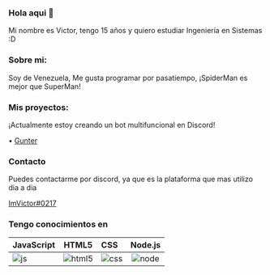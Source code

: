 ### Hola aqui :wave:

Mi nombre es Victor, tengo 15 años y quiero estudiar Ingeniería en Sistemas :D

### Sobre mi:

Soy de Venezuela, Me gusta programar por pasatiempo, ¡SpiderMan es mejor que SuperMan!

### Mis proyectos:

¡Actualmente estoy creando un bot multifuncional en Discord!

• [Gunter](https://discord.com/oauth2/authorize?client_id=908862622672236635&scope=bot&permissions=8)

### Contacto

Puedes contactarme por discord, ya que es la plataforma que mas utilizo dia a dia

[ImVictor#0217](https://discord.gg/U8APdjGQNq)


### Tengo conocimientos en

JavaScript | HTML5 | CSS | Node.js
---------------|:-----------:|:----------|:----------:
![js](https://cdn.discordapp.com/emojis/911470322346233866.png) | ![html5](https://cdn.discordapp.com/emojis/911470270517235772.png) | ![css](https://cdn.discordapp.com/emojis/911470302268121108.png) | ![node](https://cdn.discordapp.com/emojis/911471408956198912.png)
